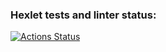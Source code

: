 ### Hexlet tests and linter status:
[![Actions Status](https://github.com/sailorKenobi/backend-project-46/actions/workflows/hexlet-check.yml/badge.svg)](https://github.com/sailorKenobi/backend-project-46/actions)